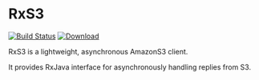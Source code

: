 RxS3
========
[![Build Status](https://circleci.com/gh/codewise/RxS3.png?circle-token=2ac1798616cb86fbe39e6177648674d38cce951e)](https://circleci.com/gh/codewise/RxS3/tree/master)
[ ![Download](https://api.bintray.com/packages/kowalczewski/RxS3/RxS3/images/download.svg) ](https://bintray.com/kowalczewski/RxS3/RxS3/_latestVersion)

RxS3 is a lightweight, asynchronous AmazonS3 client.

It provides RxJava interface for asynchronously handling replies from S3. 
